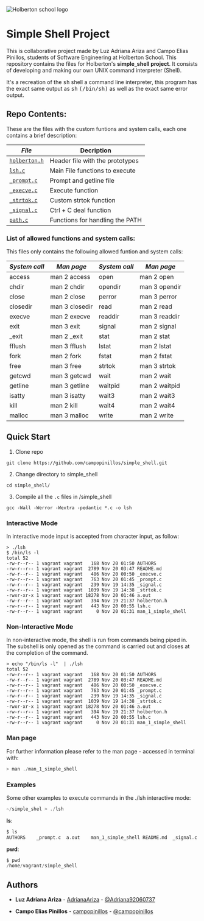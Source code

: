 ![Holberton school logo](https://secure.meetupstatic.com/photos/event/b/c/5/6/highres_475548214.jpeg)
# Simple Shell Project

This is collaborative project made by Luz Adriana Ariza and Campo Elias Pinillos, students of Software Engineering at Holberton School. This repository contains the files for Holberton's **simple_shell project**. It consists of developing and making our own UNIX command interpreter (Shell).

 It's a recreation of the <kbd>sh</kbd> shell a command line interpreter, this program has the exact same output as <kbd>sh</kbd> <kbd>(/bin/sh)</kbd> as well as the exact same error output.


## Repo Contents:

These are the files with the custom funtions and system calls, each one contains a brief description:

|   ***File***    |  **Decription**                     |
|---------------|---------------------------------------|
|  [`holberton.h`](./holberton.h)	|  Header file with the prototypes	|
|  [`lsh.c`](./lsh.c) |  Main File functions to execute |
|  [`_prompt.c`](./_prompt.c) |  Prompt and getline file	|
|  [`_execve.c`](./_execve.c)	|  Execute function |
|  [`_strtok.c`](./_strtok.c) | Custom strtok function  |
|  [`_signal.c`](./_signal.c)  | Ctrl + C deal function	|
|  [`path.c`](./path.c)  | Functions for handling the PATH  |

### List of allowed functions and system calls:

This files only contains the following allowed funtion and system calls:

| ***System call*** | ***Man page*** | ***System call*** | ***Man page*** |
| ------------- | ------------- | ------------- | ------------- |
| access  | man 2 access  | open |  man 2 open |
| chdir  | man 2 chdir | opendir |  man 3 opendir |
| close  | man 2 close | perror |  man 3 perror |
| closedir  | man 3 closedir  | read |  man 2 read |
| execve  | man 2 execve  | readdir |  man 3 readdir |
| exit  | man 3 exit  | signal |  man 2 signal |
| _exit  | man 2 _exit  | stat  |  man 2 stat |
| fflush  | man 3 fflush | lstat |  man 2 lstat |
| fork  | man 2 fork  | fstat |  man 2 fstat |
| free  | man 3 free  | strtok |  man 3 strtok |
| getcwd  | man 3 getcwd | wait |  man 2 wait |
| getline  | man 3 getline | waitpid |  man 2 waitpid |
| isatty  | man 3 isatty  | wait3 |  man 2 wait3 |
| kill  | man 2 kill  | wait4 |  man 2 wait4 |
| malloc | man 3 malloc | write |  man 2 write |


## Quick Start

1. Clone repo
```
git clone https://github.com/campopinillos/simple_shell.git
```
2. Change directory to simple_shell
```
cd simple_shell/
```
3. Compile all the `.c` files in /simple_shell
```
gcc -Wall -Werror -Wextra -pedantic *.c -o lsh
```

### Interactive Mode
In interactive mode input is accepted from character input, as follow:
```
> ./lsh
$ /bin/ls -l
total 52
-rw-r--r-- 1 vagrant vagrant   168 Nov 20 01:50 AUTHORS
-rw-r--r-- 1 vagrant vagrant  2789 Nov 20 03:47 README.md
-rw-r--r-- 1 vagrant vagrant   486 Nov 20 00:50 _execve.c
-rw-r--r-- 1 vagrant vagrant   763 Nov 20 01:45 _prompt.c
-rw-r--r-- 1 vagrant vagrant   239 Nov 19 14:35 _signal.c
-rw-r--r-- 1 vagrant vagrant  1039 Nov 19 14:38 _strtok.c
-rwxr-xr-x 1 vagrant vagrant 18278 Nov 20 01:46 a.out
-rw-r--r-- 1 vagrant vagrant   394 Nov 19 21:37 holberton.h
-rw-r--r-- 1 vagrant vagrant   443 Nov 20 00:55 lsh.c
-rw-r--r-- 1 vagrant vagrant     0 Nov 20 01:31 man_1_simple_shell
```

### Non-Interactive Mode
In non-interactive mode, the shell is run from commands being piped in. The subshell
is only opened as the command is carried out and closes at the completion of the command.

```
> echo "/bin/ls -l"  | ./lsh
total 52
-rw-r--r-- 1 vagrant vagrant   168 Nov 20 01:50 AUTHORS
-rw-r--r-- 1 vagrant vagrant  2789 Nov 20 03:47 README.md
-rw-r--r-- 1 vagrant vagrant   486 Nov 20 00:50 _execve.c
-rw-r--r-- 1 vagrant vagrant   763 Nov 20 01:45 _prompt.c
-rw-r--r-- 1 vagrant vagrant   239 Nov 19 14:35 _signal.c
-rw-r--r-- 1 vagrant vagrant  1039 Nov 19 14:38 _strtok.c
-rwxr-xr-x 1 vagrant vagrant 18278 Nov 20 01:46 a.out
-rw-r--r-- 1 vagrant vagrant   394 Nov 19 21:37 holberton.h
-rw-r--r-- 1 vagrant vagrant   443 Nov 20 00:55 lsh.c
-rw-r--r-- 1 vagrant vagrant     0 Nov 20 01:31 man_1_simple_shell
```

### Man page

For further information please refer to the man page - accessed in terminal with:
```c
> man ./man_1_simple_shell
```

### Examples

Some other examples to execute commands in the ./lsh interactive mode:
```c
~/simple_shel > ./lsh
```
**ls**:
```c
$ ls
AUTHORS    _prompt.c  a.out	   man_1_simple_shell README.md  _signal.c  holberton.h _execve.c  _strtok.c  lsh.c
```
**pwd**:
```c
$ pwd
/home/vagrant/simple_shell
```

## Authors
* **Luz Adriana Ariza** - [AdrianaAriza](https://github.com/AdrianaAriza) - [@Adriana92060737](https://twitter.com/Adriana92060737)

* **Campo Elias Pinillos** - [campopinillos](https://github.com/campopinillos) - [@campopinillos](https://twitter.com/CampoPinillos)
